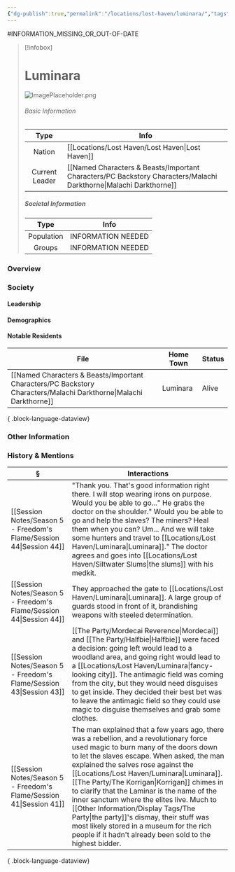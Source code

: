 ```yaml
---
{"dg-publish":true,"permalink":"/locations/lost-haven/luminara/","tags":["Discovered"],"updated":"2025-08-11T11:53:31.745+01:00"}
---
```


#INFORMATION_MISSING_OR_OUT-OF-DATE 
> [!infobox]
> 
> # Luminara
> ![ImagePlaceholder.png](/img/user/Admin/Attachments/ImagePlaceholder.png)
> ###### Basic Information
> 
>  Type | Info |
> :----: | --- |
> Nation | [[Locations/Lost Haven/Lost Haven\|Lost Haven]] |
>  Current Leader | [[Named Characters & Beasts/Important Characters/PC Backstory Characters/Malachi Darkthorne\|Malachi Darkthorne]] |
>  ##### Societal Information
>  Type | Info |
> :----: | --- |
> Population | INFORMATION NEEDED |
> Groups | INFORMATION NEEDED |

### Overview

### Society
#### Leadership

#### Demographics

#### Notable Residents
| File                                                                                                                 | Home Town | Status |
| -------------------------------------------------------------------------------------------------------------------- | --------- | ------ |
| [[Named Characters & Beasts/Important Characters/PC Backstory Characters/Malachi Darkthorne\|Malachi Darkthorne]] | Luminara  | Alive  |

{ .block-language-dataview}

### Other Information

### History & Mentions
| §                                                                      | Interactions                                                                                                                                                                                                                                                                                                                                                                                                                                                                                                           |
| ---------------------------------------------------------------------- | ---------------------------------------------------------------------------------------------------------------------------------------------------------------------------------------------------------------------------------------------------------------------------------------------------------------------------------------------------------------------------------------------------------------------------------------------------------------------------------------------------------------------- |
| [[Session Notes/Season 5 - Freedom's Flame/Session 44\|Session 44]] | "Thank you. That's good information right there. I will stop wearing irons on purpose. Would you be able to go..." He grabs the doctor on the shoulder." Would you be able to go and help the slaves? The miners? Heal them when you can? Um... And we will take some hunters and travel to [[Locations/Lost Haven/Luminara\|Luminara]]." The doctor agrees and goes into [[Locations/Lost Haven/Siltwater Slums\|the slums]] with his medkit.                                                                                                                             |
| [[Session Notes/Season 5 - Freedom's Flame/Session 44\|Session 44]] | They approached the gate to [[Locations/Lost Haven/Luminara\|Luminara]]. A large group of guards stood in front of it, brandishing weapons with steeled determination.                                                                                                                                                                                                                                                                                                                                                                                |
| [[Session Notes/Season 5 - Freedom's Flame/Session 43\|Session 43]] | [[The Party/Mordecai Reverence\|Mordecai]] and [[The Party/Halfbie\|Halfbie]] were faced a decision: going left would lead to a woodland area, and going right would lead to a [[Locations/Lost Haven/Luminara\|fancy-looking city]]. The antimagic field was coming from the city, but they would need disguises to get inside. They decided their best bet was to leave the antimagic field so they could use magic to disguise themselves and grab some clothes.                                                                                                      |
| [[Session Notes/Season 5 - Freedom's Flame/Session 41\|Session 41]] | The man explained that a few years ago, there was a rebellion, and a revolutionary force used magic to burn many of the doors down to let the slaves escape. When asked, the man explained the salves rose against the [[Locations/Lost Haven/Luminara\|Luminara]]. [[The Party/The Korrigan\|Korrigan]] chimes in to clarify that the Laminar is the name of the inner sanctum where the elites live. Much to [[Other Information/Display Tags/The Party\|the party]]'s dismay, their stuff was most likely stored in a museum for the rich people if it hadn't already been sold to the highest bidder. |

{ .block-language-dataview}
